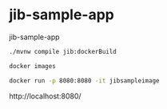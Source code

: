 # jib-sample-app
jib-sample-app

~~~bash
./mvnw compile jib:dockerBuild
~~~

~~~bash
docker images
~~~

~~~bash
docker run -p 8080:8080 -it jibsampleimage
~~~

http://localhost:8080/

